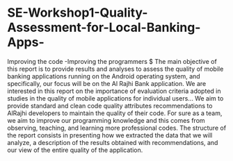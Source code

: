 # SE-Workshop1-Quality-Assessment-for-Local-Banking-Apps-
Improving the code -Improving the programmers
$ The main objective of this report is to provide results and analyses to assess the quality of 
mobile banking applications running on the Android operating system, and specifically,
our focus will be on the Al Rajhi Bank application. We are interested in this report on the 
importance of evaluation criteria adopted in studies in the quality of mobile applications 
for individual users... 
We aim to provide standard and clean code quality attributes recommendations to 
AlRajhi developers to maintain the quality of their code. For sure as a team, we aim to 
improve our programming knowledge and this comes from observing, teaching, and 
learning more professional codes.
The structure of the report consists in presenting how we extracted the data that we will 
analyze, a description of the results obtained with recommendations, and our view of the 
entire quality of the application.
